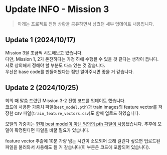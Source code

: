 # Update INFO - Mission 3
> 아래는 프로젝트 진행 상황을 공유하면서 남겼던 세부 업데이트 내용입니다.

## Update 1 (2024/10/17)
Mission 3을 조금씩 시도해보고 있습니다.<br>
다만, Mission 1, 2가 온전하다는 가정 하에 수행될 수 있을 것 같다는 생각이 듭니다.<br>
서로 상의해서 정해야 할 부분도 다소 있는 것 같습니다.<br>
우선은 base code를 만들어봤다는 점만 알아주시면 좋을 거 같습니다.

## Update 2 (2024/10/25)
회의 때 말씀 드렸던 Mission 3-2 진행 코드를 업데이트 했습니다.<br>
코드에 사용한 가중치 파일(`best_model.pth`)과 train images의 feature vector를 저장한 csv 파일(`train_feature_vectors.csv`)도 함께 업로드 하였습니다.

모델의 가중치는 <u>현재 best model이 아닌 임의의 pth 파일이 사용</u>됐습니다. 추후에 모델이 확정된다면 파일을 바꿀 필요가 있습니다.
 
feature vector 추출에 10분 가량 넘는 시간이 소모되어 오래 걸린다 싶으면 업로드된 파일을 불러와서 사용해도 될 거 같습니다(이 부분은 코드에 포함되어 있습니다).<br>